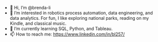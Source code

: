 - 👋 Hi, I’m @brenda-li
- 👀 I’m interested in robotics process automation, data engineering, and data analytics. For fun, I like exploring national parks, reading on my Kindle, and classical music.
- 🌱 I’m currently learning SQL, Python, and Tableau.
- 📫 How to reach me: https://www.linkedin.com/in/bl257/
